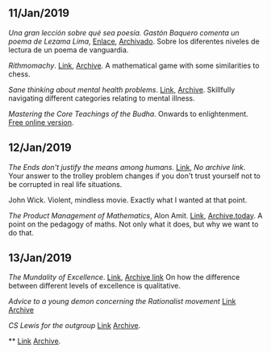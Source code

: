 ## 11/Jan/2019

*Una gran lección sobre qué sea poesía. Gastón Baquero comenta un poema de Lezama Lima*, [Enlace](http://ccm-cidehamete.blogspot.com/2019/01/una-gran-leccion-sobre-que-sea-poesia.html), [Archivado](https://web.archive.org/web/20190112073755/http://ccm-cidehamete.blogspot.com/2019/01/una-gran-leccion-sobre-que-sea-poesia.html). Sobre los diferentes niveles de lectura de un poema de vanguardia.
 
*Rithmomachy*. [Link](https://en.wikipedia.org/wiki/Rithmomachy), [Archive](https://web.archive.org/web/20170402165335/https://en.wikipedia.org/wiki/Rithmomachy). A mathematical game with some similarities to chess.
 
*Sane thinking about mental health problems*. [Link](https://srconstantin.wordpress.com/2016/12/12/sane-thinking-about-mental-problems/), [Archive](https://web.archive.org/web/20170618223222/https://srconstantin.wordpress.com/2016/12/12/sane-thinking-about-mental-problems/). Skillfully navigating different categories relating to mental illness.

*Mastering the Core Teachings of the Budha*. Onwards to enlightenment. [Free online version](https://www.mctb.org/).

## 12/Jan/2019
*The Ends don't justify the means among humans*. [Link]( https://www.lesswrong.com/posts/K9ZaZXDnL3SEmYZqB/ends-don-t-justify-means-among-humans), *No archive link*. Your answer to the trolley problem changes if you don't trust yourself not to be corrupted in real life situations.

John Wick. Violent, mindless movie. Exactly what I wanted at that point.

*The Product Management of Mathematics*, Alon Amit. [Link](https://affinemess.quora.com/The-Product-Management-of-Mathematics), [Archive.today](http://archive.is/zcfte). A point on the pedagogy of maths. Not only what it does, but why we want to do that.

## 13/Jan/2019
*The Mundality of Excellence*. [Link](https://www.reddit.com/r/slatestarcodex/comments/afjy3a/the_mundanity_of_excellence/), [Archive link](https://web.archive.org/save/https://www.reddit.com/r/slatestarcodex/comments/afjy3a/the_mundanity_of_excellence/) On how the difference between different levels of excellence is qualitative.

*Advice to a young demon concerning the Rationalist movement* [Link](https://www.reddit.com/r/slatestarcodex/comments/adxug8/advice_to_a_young_demon_concerning_the/) [Archive](https://web.archive.org/web/*/https://www.reddit.com/r/slatestarcodex/comments/adxug8/advice_to_a_young_demon_concerning_the/)

*CS Lewis for the outgroup* [Link](https://www.reddit.com/r/slatestarcodex/comments/aeb0d1/cs_lewis_for_the_outgroup/) [Archive](https://web.archive.org/web/20190112052858/https://www.reddit.com/r/slatestarcodex/comments/aeb0d1/cs_lewis_for_the_outgroup/). 

** [Link]() [Archive](). 

